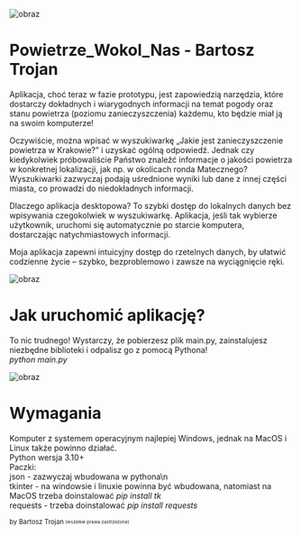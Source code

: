 ![obraz](https://github.com/user-attachments/assets/8953818c-35e6-406b-b493-76deac02eb00)

# Powietrze_Wokol_Nas - Bartosz Trojan
Aplikacja, choć teraz w fazie prototypu, jest zapowiedzią narzędzia, które dostarczy dokładnych i wiarygodnych informacji na temat pogody oraz stanu powietrza (poziomu zanieczyszczenia) każdemu, kto będzie miał ją na swoim komputerze!

Oczywiście, można wpisać w wyszukiwarkę „Jakie jest zanieczyszczenie powietrza w Krakowie?” i uzyskać ogólną odpowiedź. Jednak czy kiedykolwiek próbowaliście Państwo znaleźć informacje o jakości powietrza w konkretnej lokalizacji, jak np. w okolicach ronda Matecznego? Wyszukiwarki zazwyczaj podają uśrednione wyniki lub dane z innej części miasta, co prowadzi do niedokładnych informacji.

Dlaczego aplikacja desktopowa? To szybki dostęp do lokalnych danych bez wpisywania czegokolwiek w wyszukiwarkę. Aplikacja, jeśli tak wybierze użytkownik, uruchomi się automatycznie po starcie komputera, dostarczając natychmiastowych informacji.

Moja aplikacja zapewni intuicyjny dostęp do rzetelnych danych, by ułatwić codzienne życie – szybko, bezproblemowo i zawsze na wyciągnięcie ręki.

![obraz](https://github.com/user-attachments/assets/86fde99f-c73d-46ed-88f7-642b44efbef2)

# Jak uruchomić aplikację?
To nic trudnego! Wystarczy, że pobierzesz plik main.py, zainstalujesz niezbędne biblioteki i odpalisz go z pomocą Pythona!
<br/>
*python main.py*

![obraz](https://github.com/user-attachments/assets/a35eec2a-bbd0-4539-80ce-c3c77f59b8d0)

# Wymagania
Komputer z systemem operacyjnym najlepiej Windows, jednak na MacOS i Linux także powinno działać.
<br/>
Python wersja 3.10+
<br/>
Paczki:
<br/>
json - zazwyczaj wbudowana w pythona\n
<br/>
tkinter - na windowsie i linuxie powinna być wbudowana, natomiast na MacOS trzeba doinstalować
*pip install tk*
<br/>
requests - trzeba doinstalować
*pip install requests*

<sub>by Bartosz Trojan<sub> <sup>(wszelkie prawa zastrzeżone)</sup>
